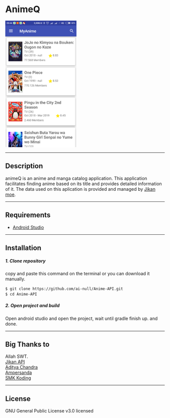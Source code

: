 # AnimeQ

<div>
  <img height="400px" src="https://raw.githubusercontent.com/ai-null/Anime-API/master/Screenshot_2018-10-30-20-44-17-664_widyanto.fauzan.tugasakhir.png"/>
</div>

___
## Description
animeQ is an anime and manga catalog application. This application facilitates finding anime based on its title and provides detailed information of it. The data used on this aplication is provided and managed by [Jikan moe](https://jikan.moe/).

___
## Requirements
 * [Android Studio](https://developer.android.com/studio)

___
## Installation
##### 1. Clone repository
copy and paste this command on the terminal or you can download it manually.
<br />
```sh
$ git clone https://github.com/ai-null/Anime-API.git
$ cd Anime-API
```

##### 2. Open project and build
Open android studio and open the project, wait until gradle finish up. and done.

___
## Big Thanks to
Allah SWT. <br />
[Jikan API](https://jikan.moe/)<br />
[Aditya Chandra](https://github.com/inibukanadit)<br />
[Ampersanda](https://github.com/ampersanda)<br />
[SMK Koding](https://smkcoding.id/)

___
## License
GNU General Public License v3.0 licensed

